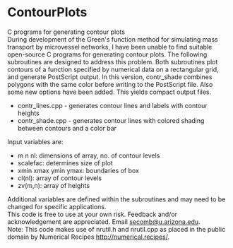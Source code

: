 # ContourPlots  
C programs for generating contour plots  
During development of the Green's function method for simulating mass transport by microvessel networks, I have been unable to find suitable open-source C programs for generating contour plots. The following subroutines are designed to address this problem. Both subroutines plot contours of a function specified by numerical data on a rectangular grid, and generate PostScript output. In this version, contr_shade combines polygons with the same color before writing to the PostScript file. Also some new options have been added. This yields compact output files.    
- contr_lines.cpp - generates contour lines and labels with contour heights  
- contr_shade.cpp - generates contour lines with colored shading between contours and a color bar   

Input variables are:  
- m n nl: dimensions of array, no. of contour levels  
- scalefac: determines size of plot  
- xmin xmax ymin ymax: boundaries of box  
- cl(nl): array of contour levels  
- zv(m,n): array of heights   

Additional variables are defined within the subroutines and may need to be changed for specific applications.  
This code is free to use at your own risk. Feedback and/or acknowledgement are appreciated. Email secomb@u.arizona.edu.  
Note: This code makes use of nrutil.h and nrutil.cpp as placed in the public domain by Numerical Recipes http://numerical.recipes/. 
